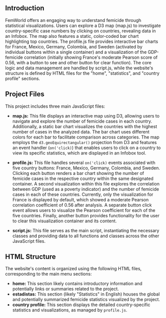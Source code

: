 ## Introduction 

FemWorld offers an engaging way to understand femicide through statistical visualizations. Users can explore a D3 map (map.js) to investigate country-specific case numbers by clicking on countries, revealing data in an Infobox. The map also features a static, color-coded bar chart highlighting top countries. The profile.js file provides interactive bar charts for France, Mexico, Germany, Colombia, and Sweden (activated by individual buttons within a single container) and a visualization of the GDP-femicide correlation (initially showing France's moderate Pearson score of 0.56, with a button to see and other button for clear function). The core logic and data management are handled by script.js, while the website's structure is defined by HTML files for the "home", "statistics", and "country profile" sections.


## Project Files

This project includes three main JavaScript files:

* **map.js:** This file displays an interactive map using D3, allowing users to navigate and explore the number of femicide cases in each country. Additionally, a static bar chart visualizes the countries with the highest number of cases in the analyzed data. The bar chart uses different colors for each bar to facilitate comparison across categories. The map employs the `d3.geoEquirectangular()` projection from D3 and features an event handler (`on('click)`) that enables users to click on a country to view its specific statistics, which are displayed in an Infobox tool.

* **profile.js:** This file handles several `on('click)` events associated with five country buttons: France, Mexico, Germany, Colombia, and Sweden. Clicking each button renders a bar chart showing the number of femicide cases in the respective country within the same designated container. A second visualization within this file explores the correlation between GDP (used as a poverty indicator) and the number of femicide cases in each of these countries. Currently, only the visualization for France is displayed by default, which showed a moderate Pearson correlation coefficient of 0.56 after analysis. A separate button click event allows users to visualize the Pearson coefficient for each of the five countries. Finally, another button provides functionality for the user to clear this visualization container and its content.

* **script.js:** This file serves as the main script, instantiating the necessary classes and providing data to all functions and classes across the other JavaScript files.

## HTML Structure

The website's content is organized using the following HTML files, corresponding to the main menu sections:

* **home:** This section likely contains introductory information and potentially links or summaries related to the project.
* **estadistas:** This section (likely "Statistics" in English) houses the global and potentially summarized femicide statistics visualized by the project.
* **country profile:** This section displays the detailed country-specific statistics and visualizations, as managed by `profile.js`.
